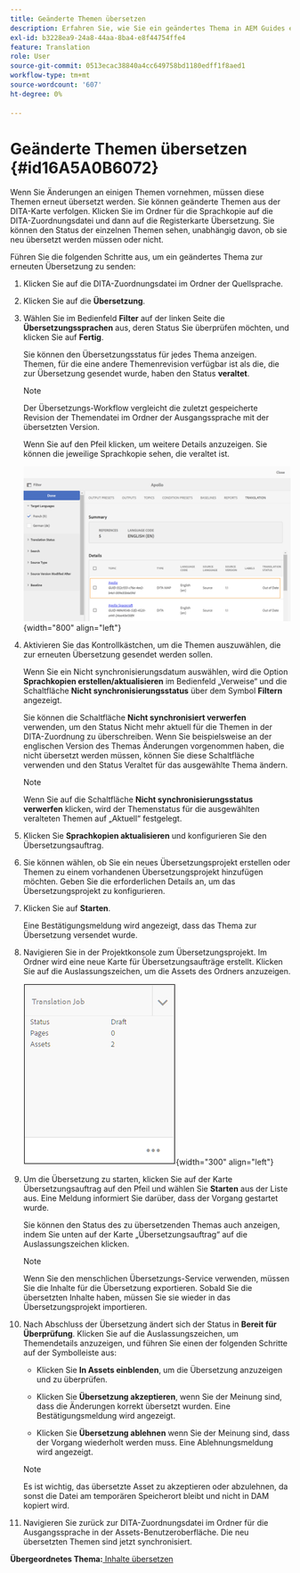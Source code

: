 ```yaml
---
title: Geänderte Themen übersetzen
description: Erfahren Sie, wie Sie ein geändertes Thema in AEM Guides erneut übersetzen.
exl-id: b3228ea9-24a8-44aa-8ba4-e8f44754ffe4
feature: Translation
role: User
source-git-commit: 0513ecac38840a4cc649758bd1180edff1f8aed1
workflow-type: tm+mt
source-wordcount: '607'
ht-degree: 0%

---
```


# Geänderte Themen übersetzen {#id16A5A0B6072}

Wenn Sie Änderungen an einigen Themen vornehmen, müssen diese Themen erneut übersetzt werden. Sie können geänderte Themen aus der DITA-Karte verfolgen. Klicken Sie im Ordner für die Sprachkopie auf die DITA-Zuordnungsdatei und dann auf die Registerkarte Übersetzung. Sie können den Status der einzelnen Themen sehen, unabhängig davon, ob sie neu übersetzt werden müssen oder nicht.

Führen Sie die folgenden Schritte aus, um ein geändertes Thema zur erneuten Übersetzung zu senden:

1. Klicken Sie auf die DITA-Zuordnungsdatei im Ordner der Quellsprache.

1. Klicken Sie auf die **Übersetzung**.

1. Wählen Sie im Bedienfeld **Filter** auf der linken Seite die **Übersetzungssprachen** aus, deren Status Sie überprüfen möchten, und klicken Sie auf **Fertig**.

   Sie können den Übersetzungsstatus für jedes Thema anzeigen. Themen, für die eine andere Themenrevision verfügbar ist als die, die zur Übersetzung gesendet wurde, haben den Status **veraltet**.

   >[!NOTE]
   >
   > Der Übersetzungs-Workflow vergleicht die zuletzt gespeicherte Revision der Themendatei im Ordner der Ausgangssprache mit der übersetzten Version.

   Wenn Sie auf den Pfeil klicken, um weitere Details anzuzeigen. Sie können die jeweilige Sprachkopie sehen, die veraltet ist.

   ![](images/out-of-sync-uuid.png){width="800" align="left"}

1. Aktivieren Sie das Kontrollkästchen, um die Themen auszuwählen, die zur erneuten Übersetzung gesendet werden sollen.

   Wenn Sie ein Nicht synchronisierungsdatum auswählen, wird die Option **Sprachkopien erstellen/aktualisieren** im Bedienfeld „Verweise“ und die Schaltfläche **Nicht synchronisierungsstatus** über dem Symbol **Filtern** angezeigt.

   Sie können die Schaltfläche **Nicht synchronisiert verwerfen** verwenden, um den Status Nicht mehr aktuell für die Themen in der DITA-Zuordnung zu überschreiben. Wenn Sie beispielsweise an der englischen Version des Themas Änderungen vorgenommen haben, die nicht übersetzt werden müssen, können Sie diese Schaltfläche verwenden und den Status Veraltet für das ausgewählte Thema ändern.

   >[!NOTE]
   >
   > Wenn Sie auf die Schaltfläche **Nicht synchronisierungsstatus verwerfen** klicken, wird der Themenstatus für die ausgewählten veralteten Themen auf „Aktuell“ festgelegt.

1. Klicken Sie **Sprachkopien aktualisieren** und konfigurieren Sie den Übersetzungsauftrag.

1. Sie können wählen, ob Sie ein neues Übersetzungsprojekt erstellen oder Themen zu einem vorhandenen Übersetzungsprojekt hinzufügen möchten. Geben Sie die erforderlichen Details an, um das Übersetzungsprojekt zu konfigurieren.

1. Klicken Sie auf **Starten**.

   Eine Bestätigungsmeldung wird angezeigt, dass das Thema zur Übersetzung versendet wurde.

1. Navigieren Sie in der Projektkonsole zum Übersetzungsprojekt. Im Ordner wird eine neue Karte für Übersetzungsaufträge erstellt. Klicken Sie auf die Auslassungszeichen, um die Assets des Ordners anzuzeigen.

   ![](images/incremental-job.PNG){width="300" align="left"}

1. Um die Übersetzung zu starten, klicken Sie auf der Karte Übersetzungsauftrag auf den Pfeil und wählen Sie **Starten** aus der Liste aus. Eine Meldung informiert Sie darüber, dass der Vorgang gestartet wurde.

   Sie können den Status des zu übersetzenden Themas auch anzeigen, indem Sie unten auf der Karte „Übersetzungsauftrag“ auf die Auslassungszeichen klicken.

   >[!NOTE]
   >
   > Wenn Sie den menschlichen Übersetzungs-Service verwenden, müssen Sie die Inhalte für die Übersetzung exportieren. Sobald Sie die übersetzten Inhalte haben, müssen Sie sie wieder in das Übersetzungsprojekt importieren.

1. Nach Abschluss der Übersetzung ändert sich der Status in **Bereit für Überprüfung**. Klicken Sie auf die Auslassungszeichen, um Themendetails anzuzeigen, und führen Sie einen der folgenden Schritte auf der Symbolleiste aus:

   - Klicken Sie **In Assets einblenden**, um die Übersetzung anzuzeigen und zu überprüfen.

   - Klicken Sie **Übersetzung akzeptieren**, wenn Sie der Meinung sind, dass die Änderungen korrekt übersetzt wurden. Eine Bestätigungsmeldung wird angezeigt.

   - Klicken Sie **Übersetzung ablehnen** wenn Sie der Meinung sind, dass der Vorgang wiederholt werden muss. Eine Ablehnungsmeldung wird angezeigt.

   >[!NOTE]
   >
   > Es ist wichtig, das übersetzte Asset zu akzeptieren oder abzulehnen, da sonst die Datei am temporären Speicherort bleibt und nicht in DAM kopiert wird.

1. Navigieren Sie zurück zur DITA-Zuordnungsdatei im Ordner für die Ausgangssprache in der Assets-Benutzeroberfläche. Die neu übersetzten Themen sind jetzt synchronisiert.


**Übergeordnetes Thema:**[ Inhalte übersetzen](translation.md)
